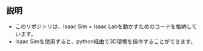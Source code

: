 ## 説明
- このリポジトリは、Isaac Sim × Isaac Labを動かすためのコードを格納しています。
- Isaac Simを使用すると、python経由で3D環境を操作することができます。